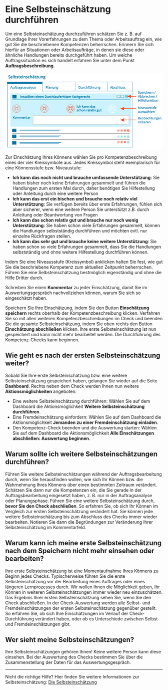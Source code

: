# Eine Selbsteinschätzung durchführen
Um eine Selbsteinschätzung durchzuführen schätzen Sie z. B. auf Grundlage Ihrer Vorerfahrungen zu dem Thema oder Arbeitsauftrag ein, wie gut Sie die beschriebenen Kompetenzen 
beherrschen. Erinnern Sie sich hierfür an Situationen oder Arbeitsaufträge, in denen sie diese oder ähnliche Handlungen bereits durchgeführt haben. Um welche Auftragssituation es sich handelt erfahren Sie unter dem Punkt **Auftragsbeschreibung**.  

![Übersicht der Funktionen zur Durchführung einer Selbsteinschätzung](media/Selbsteinschaetzung.jpg)

Zur Einschätzung Ihres Könnens wählen Sie pro Kompetenzbeschreibung eines der vier Kreissymbole aus. Jedes Kreissymbol steht exemplarisch für eine Könnensstufe bzw. Niveaustufe: 

* **Ich kann das noch nicht und brauche umfassende Unterstützung**: Sie haben bisher noch keine Erfahrungen gesammelt und führen die Handlungen zum ersten Mal durch, daher benötigen Sie Hilfestellung oder Anleitung durch eine weitere Person
* **Ich kann das erst ein bischen und brauche noch relativ viel Unterstützung**: Sie verfügen bereits über erste Erfahrungen, fühlen sich aber sicherer, wenn eine weitere Person Sie unterstützt z.B. durch Anleitung oder Beantwortung von Fragen
* **Ich kann das schon relativ gut und brauche nur noch wenig Unterstützung**: Sie haben schon viele Erfahrungen gesammelt, können die Handlungen selbstständig durchführen und möchten evtl. nur einzelne Rückfragen stellen.
* **Ich kann das sehr gut und brauche keine weitere Unterstützung**: Sie haben schon so viele Erfahrungen gesammelt, dass Sie die Handlungen selbstständig und ohne weitere Hilfestellung durchführen können.

Indem Sie eine Niveausstufe (Kreissymbol) anklicken halten Sie fest, wie gut Sie die beschriebene Kompetenz zum aktuellen Zeitpunkt beherrschen. 
Führen Sie eine Selbsteinschätzung bestmöglich eigenständig und ohne die Hilfe Dritter durch.

Schreiben Sie einen **Kommentar** zu jeder Einschätzung, damit Sie im Auswertungsgespräch nachvollziehen können, warum Sie sich so eingeschätzt haben. 

Speichern Sie Ihre Einschätzung, indem Sie den Button **Einschätzung speichern** rechts oberhalb der Kompetenzbeschreibung klicken.
Verfahren Sie so mit allen weiteren Kompetenzbeschreibungen im Check und beenden Sie die gesamte Selbsteinschätzung, indem Sie oben rechts den Button 
**Einschätzung abschließen** klicken. Ihre erste Selbsteinschätzung ist nun gespeichert und kann nicht mehr bearbeitet werden. Die Durchführung des Kompetenz-Checks 
kann beginnen.




## Wie geht es nach der ersten Selbsteinschätzung weiter?
Sobald Sie Ihre erste Selbsteinschätzung bzw. eine weitere Selbsteinschätzung gespeichert haben, gelangen Sie wieder auf die Seite **Dashboard**. 
Rechts neben dem Check werden Ihnen nun weitere **Aktionsmöglichkeiten** angeboten:
* Eine weitere Selbsteinschätzung durchführen: Wählen Sie auf dem Dashboard die Aktionsmöglichkeit **Weitere Selbsteinschätzung durchführen**.
* Eine Fremdeinschätzung einfordern: Wählen Sie auf dem Dashboard die Aktionsmöglichkeit **Jemanden zu einer Fremdeinschätzung einladen**.
* Den Kompetenz-Check beenden und die Auswertung starten: Wählen Sie auf dem Dashboard die Aktionsmöglichkeit **Alle Einschätzungen abschließen: Auswertung beginnen**.

## Warum sollte ich weitere Selbsteinschätzungen durchführen?

Führen Sie weitere Selbsteinschätzungen während der Auftragsbearbeitung durch, wenn Sie herausfinden wollen, wie sich Ihr Können bzw. die Wahrnehmung Ihres Könnens über einen bestimmten Zeitraum verändert. 
Schätzen Sie dann nur die Kompetenzen ein, die Sie gerade in der Auftragsbearbeitung eingesetzt haben, z. B. nur in der Auftragsanalyse oder Planungsphase.
Führen Sie eine weitere Selbsteinschätzung durch, **bevor Sie den Check abschließen**. So erfahren Sie, ob sich Ihr Können im Vergleich zur ersten Selbsteinschätzung verändert hat.
Sie können jede weitere Selbsteinschätzung bis zum Abschluss des Checks immer wieder bearbeiten. Notieren Sie dann die Begründungen zur Veränderung Ihrer Selbsteinschätzung im Kommentarfeld.

## Warum kann ich meine erste Selbsteinschätzung nach dem Speichern nicht mehr einsehen oder bearbeiten?
Ihre erste Selbsteinschätzung ist eine Momentaufnahme Ihres Könnens zu Beginn jedes Checks. Typischerweise führen Sie die erste Selbsteinschätzung 
vor der Bearbeitung eines Auftrages oder eines längeren Lernprozesses durch. Wir wollen Ihnen die Möglichkeit geben, 
Ihr Können in weiteren Selbsteinschätzungen immer wieder neu einzuschätzen. Das Ergebnis Ihrer ersten Selbsteinschätzung sehen Sie, wenn Sie den Check abschließen.
In der Check-Auswertung werden alle Selbst- und Fremdeinschätzungen der ersten Selbsteinschätzung gegenüber gestellt. So erfahren Sie, ob sich Ihre Einschätzungen 
im Verlauf der Check-Durchführung verändert haben, oder ob es Unterschiede zwischen Selbst- und Fremdeinschätzungen gibt.

## Wer sieht meine Selbsteinschätzungen?
Ihre Selbsteinschätzungen gehören Ihnen! Keine weitere Person kann diese einsehen. Bei der Auswertung des Checks bestimmen Sie über die Zusammenstellung der Daten für das Auswertungsgespräch.

- - - 
Nicht die richtige Hilfe? Hier finden Sie weitere Informationen zur Selbsteinschätzung: [Die Selbsteinschätzung](Hilfetext_Selbsteinschaetzung.md)